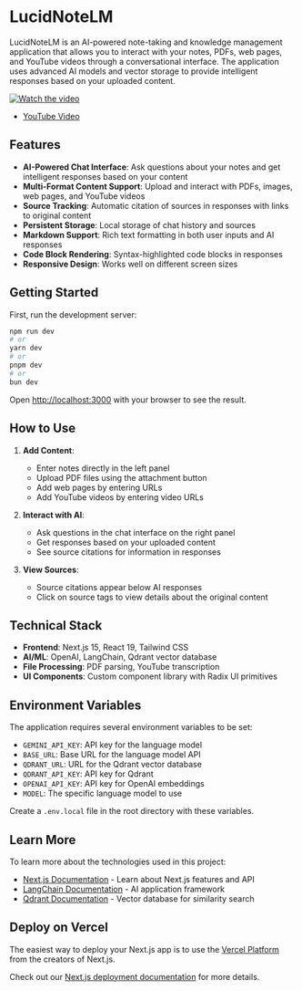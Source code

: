 # LucidNoteLM

LucidNoteLM is an AI-powered note-taking and knowledge management application that allows you to interact with your notes, PDFs, web pages, and YouTube videos through a conversational interface. The application uses advanced AI models and vector storage to provide intelligent responses based on your uploaded content.

[![Watch the video](https://img.youtube.com/vi/pa1_7XX5u_w/maxresdefault.jpg)](https://youtu.be/pa1_7XX5u_w)

* [YouTube Video](https://youtu.be/pa1_7XX5u_w) 



## Features

- **AI-Powered Chat Interface**: Ask questions about your notes and get intelligent responses based on your content
- **Multi-Format Content Support**: Upload and interact with PDFs, images, web pages, and YouTube videos
- **Source Tracking**: Automatic citation of sources in responses with links to original content
- **Persistent Storage**: Local storage of chat history and sources
- **Markdown Support**: Rich text formatting in both user inputs and AI responses
- **Code Block Rendering**: Syntax-highlighted code blocks in responses
- **Responsive Design**: Works well on different screen sizes

## Getting Started

First, run the development server:

```bash
npm run dev
# or
yarn dev
# or
pnpm dev
# or
bun dev
```

Open [http://localhost:3000](http://localhost:3000) with your browser to see the result.

## How to Use

1. **Add Content**:

   - Enter notes directly in the left panel
   - Upload PDF files using the attachment button
   - Add web pages by entering URLs
   - Add YouTube videos by entering video URLs

2. **Interact with AI**:

   - Ask questions in the chat interface on the right panel
   - Get responses based on your uploaded content
   - See source citations for information in responses

3. **View Sources**:
   - Source citations appear below AI responses
   - Click on source tags to view details about the original content

## Technical Stack

- **Frontend**: Next.js 15, React 19, Tailwind CSS
- **AI/ML**: OpenAI, LangChain, Qdrant vector database
- **File Processing**: PDF parsing, YouTube transcription
- **UI Components**: Custom component library with Radix UI primitives

## Environment Variables

The application requires several environment variables to be set:

- `GEMINI_API_KEY`: API key for the language model
- `BASE_URL`: Base URL for the language model API
- `QDRANT_URL`: URL for the Qdrant vector database
- `QDRANT_API_KEY`: API key for Qdrant
- `OPENAI_API_KEY`: API key for OpenAI embeddings
- `MODEL`: The specific language model to use

Create a `.env.local` file in the root directory with these variables.

## Learn More

To learn more about the technologies used in this project:

- [Next.js Documentation](https://nextjs.org/docs) - Learn about Next.js features and API
- [LangChain Documentation](https://docs.langchain.com/docs/) - AI application framework
- [Qdrant Documentation](https://qdrant.tech/documentation/) - Vector database for similarity search

## Deploy on Vercel

The easiest way to deploy your Next.js app is to use the [Vercel Platform](https://vercel.com/new?utm_medium=default-template&filter=next.js&utm_source=create-next-app&utm_campaign=create-next-app-readme) from the creators of Next.js.

Check out our [Next.js deployment documentation](https://nextjs.org/docs/app/building-your-application/deploying) for more details.
